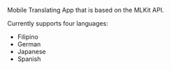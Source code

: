 Mobile Translating App that is based on the MLKit API.

Currently supports four languages:
- Filipino
- German
- Japanese
- Spanish
